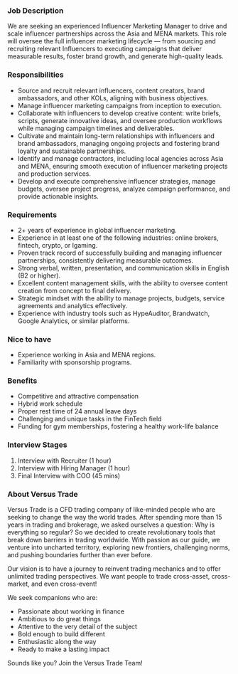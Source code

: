 ### Job Description

We are seeking an experienced Influencer Marketing Manager to drive and scale
influencer partnerships across the Asia and MENA markets. This role will
oversee the full influencer marketing lifecycle — from sourcing and recruiting
relevant Influencers to executing campaigns that deliver measurable results,
foster brand growth, and generate high-quality leads.

### Responsibilities

  * Source and recruit relevant influencers, content creators, brand ambassadors, and other KOLs, aligning with business objectives.
  * Manage influencer marketing campaigns from inception to execution.
  * Collaborate with influencers to develop creative content: write briefs, scripts, generate innovative ideas, and oversee production workflows while managing campaign timelines and deliverables.
  * Cultivate and maintain long-term relationships with influencers and brand ambassadors, managing ongoing projects and fostering brand loyalty and sustainable partnerships.
  * Identify and manage contractors, including local agencies across Asia and MENA, ensuring smooth execution of influencer marketing projects and production services.
  * Develop and execute comprehensive influencer strategies, manage budgets, oversee project progress, analyze campaign performance, and provide actionable insights.

### Requirements

  * 2+ years of experience in global influencer marketing.
  * Experience in at least one of the following industries: online brokers, fintech, crypto, or Igaming.
  * Proven track record of successfully building and managing influencer partnerships, consistently delivering measurable outcomes.
  * Strong verbal, written, presentation, and communication skills in English (B2 or higher).
  * Excellent content management skills, with the ability to oversee content creation from concept to final delivery.
  * Strategic mindset with the ability to manage projects, budgets, service agreements and analytics effectively.
  * Experience with industry tools such as HypeAuditor, Brandwatch, Google Analytics, or similar platforms.

### Nice to have

  * Experience working in Asia and MENA regions.
  * Familiarity with sponsorship programs.

### Benefits

  * Competitive and attractive compensation
  * Hybrid work schedule
  * Proper rest time of 24 annual leave days
  * Challenging and unique tasks in the FinTech field
  * Funding for gym memberships, fostering a healthy work-life balance

### Interview Stages

  1. Interview with Recruiter (1 hour)
  2. Interview with Hiring Manager (1 hour)
  3. Final Interview with COO (45 mins)

### About Versus Trade

Versus Trade is a CFD trading company of like-minded people who are seeking to
change the way the world trades. After spending more than 15 years in trading
and brokerage, we asked ourselves a question: Why is everything so regular? So
we decided to create revolutionary tools that break down barriers in trading
worldwide. With passion as our guide, we venture into uncharted territory,
exploring new frontiers, challenging norms, and pushing boundaries further
than ever before.

Our vision is to have a journey to reinvent trading mechanics and to offer
unlimited trading perspectives. We want people to trade cross-asset, cross-
market, and even cross-event!

We seek companions who are:

  * Passionate about working in finance
  * Ambitious to do great things
  * Attentive to the very detail of the subject
  * Bold enough to build different
  * Enthusiastic along the way
  * Ready to make a lasting impact

Sounds like you? Join the Versus Trade Team!